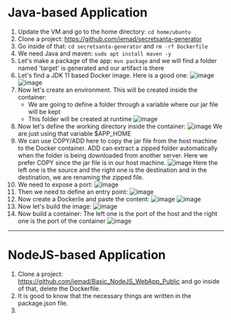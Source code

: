 # Java-based Application

1) Update the VM and go to the home directory: `cd home/ubuntu`
2) Clone a project: https://github.com/iemad/secretsanta-generator
3) Go inside of that: `cd secretsanta-generator` and `rm -rf Dockerfile`
4) We need Java and maven: `sudo apt install maven -y`
5) Let's make a package of the app: `mvn package` and we will find a folder named 'target' is generated and our artifact is there
6) Let's find a JDK 11 based Docker image. Here is a good one:
   ![image](https://github.com/iemad/Learning-DevOps-2023/assets/17620076/f8661086-2b25-4923-9d64-e151c7bbbcef)
   ![image](https://github.com/iemad/Learning-DevOps-2023/assets/17620076/4dd5ad55-2fc3-4c0d-8de6-f9674dddb677)
7) Now let's create an environment. This will be created inside the container:
   - We are going to define a folder through a variable where our jar file will be kept
   - This folder will be created at runtime
     ![image](https://github.com/iemad/Learning-DevOps-2023/assets/17620076/aca9fc95-7c2a-41dd-bc87-ae2012ec458a)
8) Now let's define the working directory inside the container:
   ![image](https://github.com/iemad/Learning-DevOps-2023/assets/17620076/b61a2bf9-e33b-4b64-a46e-4633a7257aca)
   We are just using that variable $APP_HOME
9) We can use COPY/ADD here to copy the jar file from the host machine to the Docker container. ADD can extract a zipped folder automatically when the folder is being downloaded from another server. Here we prefer COPY since the jar file is in our host machine.
    ![image](https://github.com/iemad/Learning-DevOps-2023/assets/17620076/b4534eb7-4814-49ba-a358-4004d956105e)
   Here the left one is the source and the right one is the destination and in the destination, we are renaming the zipped file.
10) We need to expose a port:
    ![image](https://github.com/iemad/Learning-DevOps-2023/assets/17620076/65d1f50b-44eb-4fbe-8b52-a1ff1aa887b3)
11) Then we need to define an entry point:
    ![image](https://github.com/iemad/Learning-DevOps-2023/assets/17620076/1ccf2704-f1b1-4386-9d9e-2d9bbcd2a716)
12) Now create a Dockerile and paste the content:
    ![image](https://github.com/iemad/Learning-DevOps-2023/assets/17620076/ccc405dd-30f3-4139-abda-67361fb74688)
    ![image](https://github.com/iemad/Learning-DevOps-2023/assets/17620076/59366dab-1825-460d-ad5f-afb95da13c55)
13) Now let's build the image:
    ![image](https://github.com/iemad/Learning-DevOps-2023/assets/17620076/ef16ffe0-2a62-4421-a339-4d728e80f197)
14) Now build a container:
    The left one is the port of the host and the right one is the port of the container
    ![image](https://github.com/iemad/Learning-DevOps-2023/assets/17620076/014f62fb-65f3-46b6-9556-cdefbe484ad2)

--------------------------

# NodeJS-based Application
1) Clone a project: https://github.com/iemad/Basic_NodeJS_WebApp_Public and go inside of that, delete the Dockerfile.
2) It is good to know that the necessary things are written in the package.json file.
3) 


































   
